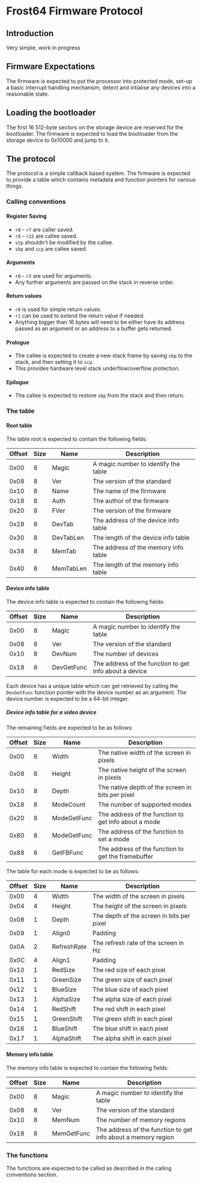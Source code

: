 # Frost64 Firmware Protocol

## Introduction

Very simple, work in progress

## Firmware Expectations

The firmware is expected to put the processor into protected mode, set-up a basic interrupt handling mechansim, detect and intialise any devices into a reasonable state.

## Loading the bootloader

The first 16 512-byte sectors on the storage device are reserved for the bootloader. The firmware is expected to load the bootloader from the storage device to 0x10000 and jump to it.

## The protocol

The protocol is a simple callback based system. The firmware is expected to provide a table which contains metadata and function pointers for various things.

### Calling conventions

#### Register Saving

- `r0` - `r7` are caller saved.
- `r8` - `r15` are callee saved.
- `stp` shouldn't be modified by the callee.
- `sbp` and `scp` are callee saved.

#### Arguments

- `r0` - `r3` are used for arguments.
- Any further arguments are passed on the stack in reverse order.

#### Return values

- `r0` is used for simple return values.
- `r1` can be used to extend the return value if needed.
- Anything bigger than 16 bytes will need to be either have its address passed as an argument or an address to a buffer gets returned.

#### Prologue

- The callee is expected to create a new stack frame by saving `sbp` to the stack, and then setting it to `scp`.
- This provides hardware level stack underflow/overflow protection.

#### Epilogue

- The callee is expected to restore `sbp` from the stack and then return.

### The table

#### Root table

The table root is expected to contain the following fields:

| Offset | Size | Name      | Description                          |
|--------|------|-----------|--------------------------------------|
| 0x00   | 8    | Magic     | A magic number to identify the table |
| 0x08   | 8    | Ver       | The version of the standard          |
| 0x10   | 8    | Name      | The name of the firmware             |
| 0x18   | 8    | Auth      | The author of the firmware           |
| 0x20   | 8    | FVer      | The version of the firmware          |
| 0x28   | 8    | DevTab    | The address of the device info table |
| 0x30   | 8    | DevTabLen | The length of the device info table  |
| 0x38   | 8    | MemTab    | The address of the memory info table |
| 0x40   | 8    | MemTabLen | The length of the memory info table  |

#### Device info table

The device info table is expected to contain the following fields:

| Offset | Size | Name       | Description                                            |
|--------|------|------------|--------------------------------------------------------|
| 0x00   | 8    | Magic      | A magic number to identify the table                   |
| 0x08   | 8    | Ver        | The version of the standard                            |
| 0x10   | 8    | DevNum     | The number of devices                                  |
| 0x18   | 8    | DevGetFunc | The address of the function to get info about a device |

Each device has a unique table which can get retrieved by calling the `DevGetFunc` function pointer with the device number as an argument. The device number is expected to be a 64-bit integer.

##### Device info table for a video device

The remaining fields are expected to be as follows:

| Offset | Size | Name        | Description                                          |
|--------|------|-------------|------------------------------------------------------|
| 0x00   | 8    | Width       | The native width of the screen in pixels             |
| 0x08   | 8    | Height      | The native height of the screen in pixels            |
| 0x10   | 8    | Depth       | The native depth of the screen in bits per pixel     |
| 0x18   | 8    | ModeCount   | The number of supported modes                        |
| 0x20   | 8    | ModeGetFunc | The address of the function to get info about a mode |
| 0x80   | 8    | ModeGetFunc | The address of the function to set a mode            |
| 0x88   | 8    | GetFBFunc   | The address of the function to get the framebuffer   |

The table for each mode is expected to be as follows:

| Offset | Size | Name        | Description                               |
|--------|------|-------------|-------------------------------------------|
| 0x00   | 4    | Width       | The width of the screen in pixels         |
| 0x04   | 4    | Height      | The height of the screen in pixels        |
| 0x08   | 1    | Depth       | The depth of the screen in bits per pixel |
| 0x09   | 1    | Align0      | Padding                                   |
| 0x0A   | 2    | RefreshRate | The refresh rate of the screen in Hz      |
| 0x0C   | 4    | Align1      | Padding                                   |
| 0x10   | 1    | RedSize     | The red size of each pixel                |
| 0x11   | 1    | GreenSize   | The green size of each pixel              |
| 0x12   | 1    | BlueSize    | The blue size of each pixel               |
| 0x13   | 1    | AlphaSize   | The alpha size of each pixel              |
| 0x14   | 1    | RedShift    | The red shift in each pixel               |
| 0x15   | 1    | GreenShift  | The green shift in each pixel             |
| 0x16   | 1    | BlueShift   | The blue shift in each pixel              |
| 0x17   | 1    | AlphaShift  | The alpha shift in each pixel             |

#### Memory info table

The memory info table is expected to contain the following fields:

| Offset | Size | Name       | Description                                                   |
|--------|------|------------|---------------------------------------------------------------|
| 0x00   | 8    | Magic      | A magic number to identify the table                          |
| 0x08   | 8    | Ver        | The version of the standard                                   |
| 0x10   | 8    | MemNum     | The number of memory regions                                  |
| 0x18   | 8    | MemGetFunc | The address of the function to get info about a memory region |

### The functions

The functions are expected to be called as described in the calling conventions section.
